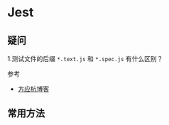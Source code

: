 # Jest

## 疑问

1.测试文件的后缀 `*.text.js` 和 `*.spec.js` 有什么区别？

参考

- [方应杭博客](https://github.com/FrankFang/gulu/issues/2)

## 常用方法
